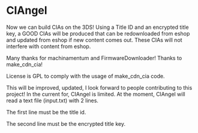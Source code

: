 # CIAngel

Now we can build CIAs on the 3DS!
Using a Title ID and an encrypted title key, a GOOD CIAs will be produced that can be redownloaded from eshop and updated from eshop if new content comes out. These CIAs will not interfere with content from eshop.

Many thanks for machinamentum and FirmwareDownloader! Thanks to make_cdn_cia!

License is GPL to comply with the usage of make_cdn_cia code.


This will be improved, updated, I look forward to people contributing to this project!
In the current for, CIAngel is limited.
At the moment, CIAngel will read a text file (input.txt) with 2 lines.

The first line must be the title id.

The second line must be the encrypted title key.
